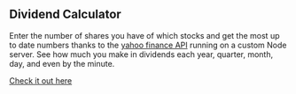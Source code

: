 ## Dividend Calculator

Enter the number of shares you have of which stocks and get the most up to date numbers thanks to the [yahoo finance API](https://www.npmjs.com/package/yahoo-finance2) running on a custom Node server. See how much you make in dividends each year, quarter, month, day, and even by the minute.

[Check it out here](http://dividends.joshbacon.ca)
